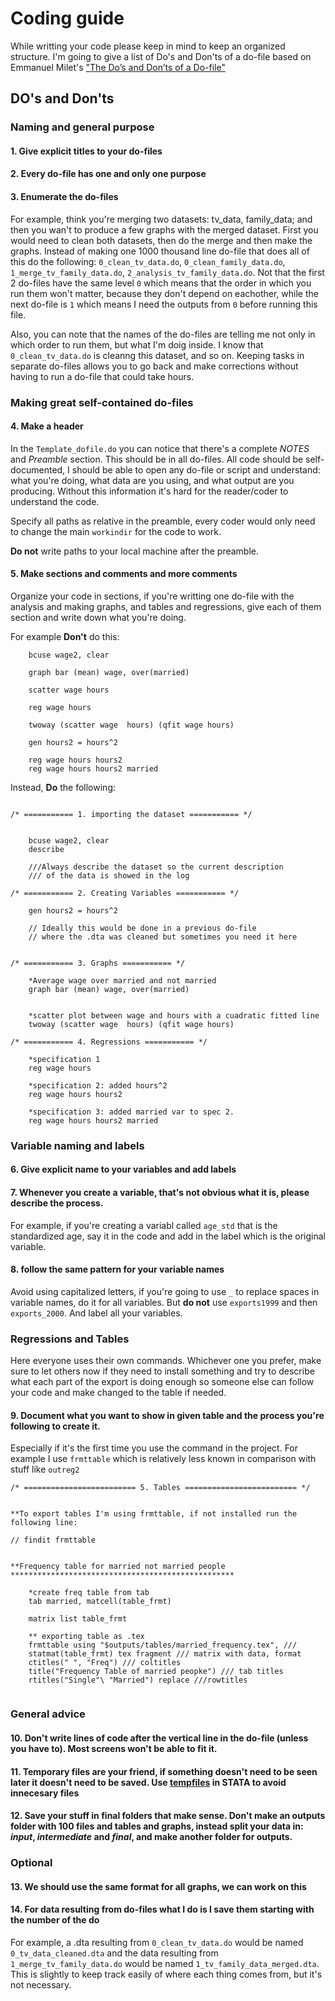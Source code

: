 # Coding guide

While writting your code please keep in mind to keep an organized structure. I'm going to give a list of Do's and Don'ts of a do-file based on Emmanuel Milet's ["The Do’s and Don’ts of a Do-file"](https://www.parisschoolofeconomics.eu/docs/yin-remi/do-file.pdf)


## **DO's and Don'ts**


### **Naming and general purpose**

#### 1.  Give explicit titles to your do-files
#### 2.  Every do-file has one and only one purpose
#### 3.  Enumerate the do-files 

For example, think you're merging two datasets: tv_data, family_data; and then you wan't to produce a few graphs with the merged dataset. First you would need to clean both datasets, then do the merge and then make the graphs. Instead of making one 1000 thousand line do-file that does all of this do the following: `0_clean_tv_data.do`, `0_clean_family_data.do`, `1_merge_tv_family_data.do`, `2_analysis_tv_family_data.do`. Not that the first 2 do-files have the same level `0` which means that the order in which you run them won't matter, because they don't depend on eachother, while the next do-file is `1` which means I need the outputs from `0` before running this file. 

Also, you can note that the names of the do-files are telling me not only in which order to run them, but what I'm doig inside. I know that `0_clean_tv_data.do` is cleanng this dataset, and so on. Keeping tasks in separate do-files allows you to go back and make corrections without having to run a do-file that could take hours.

### **Making great self-contained do-files**

#### 4. Make a header

In the `Template_dofile.do` you can notice that there's a complete *NOTES* and *Preamble* section. This should be in all do-files. All code should be self-documented, I should be able to open any do-file or script and understand: what you're doing, what data are you using, and what output are you producing. Without this information it's hard for the reader/coder to understand the code.

Specify all paths as relative in the preamble, every coder would only need to change the main `workindir` for the code to work.

**Do not** write paths to your local machine after the preamble.

#### 5. Make sections and comments and more comments

Organize your code in sections, if you're writting one do-file with the analysis and making graphs, and tables and regressions, give each of them section and write down what you're doing.

For example **Don't** do this:

``` 
    bcuse wage2, clear 

	graph bar (mean) wage, over(married)

	scatter wage hours

	reg wage hours
	
	twoway (scatter wage  hours) (qfit wage hours)

	gen hours2 = hours^2
	 
	reg wage hours hours2
	reg wage hours hours2 married 

```

Instead, **Do** the following:

```

/* =========== 1. importing the dataset =========== */
	
	
	bcuse wage2, clear
	describe
	
	///Always describe the dataset so the current description 
	/// of the data is showed in the log
	
/* =========== 2. Creating Variables =========== */

	gen hours2 = hours^2
	 
	// Ideally this would be done in a previous do-file 
	// where the .dta was cleaned but sometimes you need it here
	
	
/* =========== 3. Graphs =========== */

	*Average wage over married and not married
	graph bar (mean) wage, over(married)
	
	
	*scatter plot between wage and hours with a cuadratic fitted line
	twoway (scatter wage  hours) (qfit wage hours)

/* =========== 4. Regressions =========== */
	
	*specification 1
	reg wage hours	
	
	*specification 2: added hours^2
	reg wage hours hours2
	
	*specification 3: added married var to spec 2.
	reg wage hours hours2 married 

```

### **Variable naming and labels**

#### 6. Give explicit name to your variables and add labels
#### 7. Whenever you create a variable, that's not obvious what it is, please describe the process.

For example, if you're creating a variabl called `age_std` that is the standardized age, say it in the code and add in the label which is the original variable.

#### 8. follow the same pattern for your variable names

Avoid using capitalized letters, if you're going to use `_` to replace spaces in variable names, do it for all variables. But **do not** use `exports1999` and then `exports_2000`. And label all your variables.


### **Regressions and Tables**

Here everyone uses their own commands. Whichever one you prefer, make sure to let others now if they need to install something and try to describe what each part of the export is doing enough so someone else can follow your code and make changed to the table if needed.

#### 9. Document what you want to show in given table and the process you're following to create it. 

Especially if it's the first time you use the command in the project. For example I use `frmttable` which is relatively less known in comparison with stuff like `outreg2`


```
/* ========================= 5. Tables ========================= */


**To export tables I'm using frmttable, if not installed run the following line:

// findit frmttable


**Frequency table for married not married people
**************************************************
	
	*create freq table from tab
	tab married, matcell(table_frmt)
	
	matrix list table_frmt
	
	** exporting table as .tex
	frmttable using "$outputs/tables/married_frequency.tex", ///
	statmat(table_frmt) tex fragment /// matrix with data, format
	ctitles(" ", "Freq") /// coltitles
	title("Frequency Table of married peopke") /// tab titles
	rtitles("Single"\ "Married") replace ///rowtitles


```

### **General advice**

#### 10. Don't write lines of code after the vertical line in the do-file (unless you have to). Most screens won't be able to fit it.
#### 11. Temporary files are your friend, if something doesn't need to be seen later it doesn't need to be saved. Use [tempfiles](https://libguides.library.nd.edu/data-analysis-stata/temp-files) in STATA to avoid innecesary files
#### 12. Save your stuff in final folders that make sense. **Don't** make an **outputs** folder with 100 files and tables and graphs, instead split your data in: *input*, *intermediate* and *final*, and make another folder for outputs.

### **Optional**

#### 13. We should use the same format for all graphs, we can work on this
#### 14. For data resulting from do-files what I do is I save them starting with the number of the do

For example, a .dta resulting from `0_clean_tv_data.do` would be named `0_tv_data_cleaned.dta` and the data resulting from `1_merge_tv_family_data.do` would be named `1_tv_family_data_merged.dta`. This is slightly to keep track easily of where each thing comes from, but it's not necessary.